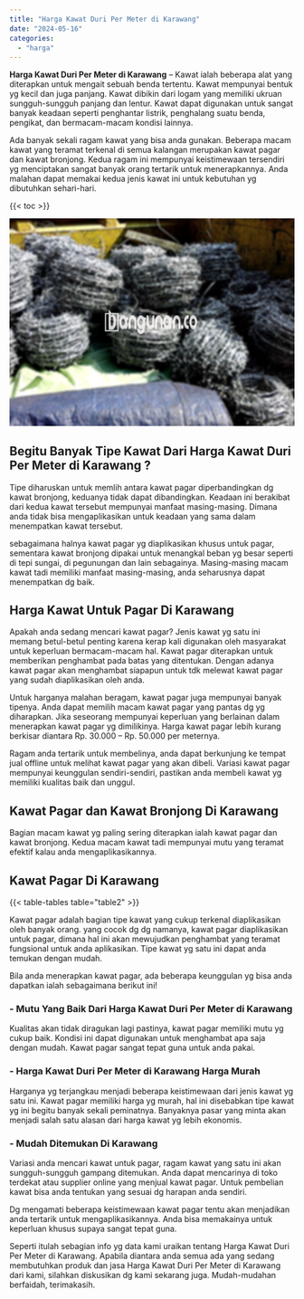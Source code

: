 ```yaml
---
title: "Harga Kawat Duri Per Meter di Karawang"
date: "2024-05-16"
categories: 
  - "harga"
---
```


**Harga Kawat Duri Per Meter di Karawang** – Kawat ialah beberapa alat yang diterapkan untuk mengait sebuah benda tertentu. Kawat mempunyai bentuk yg kecil dan juga panjang. Kawat dibikin dari logam yang memiliki ukruan sungguh-sungguh panjang dan lentur. Kawat dapat digunakan untuk sangat banyak keadaan seperti penghantar listrik, penghalang suatu benda, pengikat, dan bermacam-macam kondisi lainnya.

Ada banyak sekali ragam kawat yang bisa anda gunakan. Beberapa macam kawat yang teramat terkenal di semua kalangan merupakan kawat pagar dan kawat bronjong. Kedua ragam ini mempunyai keistimewaan tersendiri yg menciptakan sangat banyak orang tertarik untuk menerapkannya. Anda malahan dapat memakai kedua jenis kawat ini untuk kebutuhan yg dibutuhkan sehari-hari.

{{< toc >}}

![Harga Kawat Duri Per Meter di Karawang](/images/jual-kawat-murah28.png)

## Begitu Banyak Tipe Kawat Dari Harga Kawat Duri Per Meter di Karawang ?

Tipe diharuskan untuk memlih antara kawat pagar diperbandingkan dg kawat bronjong, keduanya tidak dapat dibandingkan. Keadaan ini berakibat dari kedua kawat tersebut mempunyai manfaat masing-masing. Dimana anda tidak bisa mengaplikasikan untuk keadaan yang sama dalam menempatkan kawat tersebut.

sebagaimana halnya kawat pagar yg diaplikasikan khusus untuk pagar, sementara kawat bronjong dipakai untuk menangkal beban yg besar seperti di tepi sungai, di pegunungan dan lain sebagainya. Masing-masing macam kawat tadi memiliki manfaat masing-masing, anda seharusnya dapat menempatkan dg baik.

## Harga Kawat Untuk Pagar Di Karawang

Apakah anda sedang mencari kawat pagar? Jenis kawat yg satu ini memang betul-betul penting karena kerap kali digunakan oleh masyarakat untuk keperluan bermacam-macam hal. Kawat pagar diterapkan untuk memberikan penghambat pada batas yang ditentukan. Dengan adanya kawat pagar akan menghambat siapapun untuk tdk melewat kawat pagar yang sudah diaplikasikan oleh anda.

Untuk harganya malahan beragam, kawat pagar juga mempunyai banyak tipenya. Anda dapat memilih macam kawat pagar yang pantas dg yg diharapkan. Jika seseorang mempunyai keperluan yang berlainan dalam menerapkan kawat pagar yg dimilikinya. Harga kawat pagar lebih kurang berkisar diantara Rp. 30.000 – Rp. 50.000 per meternya.

Ragam anda tertarik untuk membelinya, anda dapat berkunjung ke tempat jual offline untuk melihat kawat pagar yang akan dibeli. Variasi kawat pagar mempunyai keunggulan sendiri-sendiri, pastikan anda membeli kawat yg memiliki kualitas baik dan unggul.

## Kawat Pagar dan Kawat Bronjong Di Karawang

Bagian macam kawat yg paling sering diterapkan ialah kawat pagar dan kawat bronjong. Kedua macam kawat tadi mempunyai mutu yang teramat efektif kalau anda mengaplikasikannya.

## Kawat Pagar Di Karawang

{{< table-tables table="table2" >}}

Kawat pagar adalah bagian tipe kawat yang cukup terkenal diaplikasikan oleh banyak orang. yang cocok dg dg namanya, kawat pagar diaplikasikan untuk pagar, dimana hal ini akan mewujudkan penghambat yang teramat fungsional untuk anda aplikasikan. Tipe kawat yg satu ini dapat anda temukan dengan mudah.

Bila anda menerapkan kawat pagar, ada beberapa keunggulan yg bisa anda dapatkan ialah sebagaimana berikut ini!

### \- Mutu Yang Baik Dari Harga Kawat Duri Per Meter di Karawang

Kualitas akan tidak diragukan lagi pastinya, kawat pagar memiliki mutu yg cukup baik. Kondisi ini dapat digunakan untuk menghambat apa saja dengan mudah. Kawat pagar sangat tepat guna untuk anda pakai.

### \- Harga Kawat Duri Per Meter di Karawang Harga Murah

Harganya yg terjangkau menjadi beberapa keistimewaan dari jenis kawat yg satu ini. Kawat pagar memiliki harga yg murah, hal ini disebabkan tipe kawat yg ini begitu banyak sekali peminatnya. Banyaknya pasar yang minta akan menjadi salah satu alasan dari harga kawat yg lebih ekonomis.

### \- Mudah Ditemukan Di Karawang

Variasi anda mencari kawat untuk pagar, ragam kawat yang satu ini akan sungguh-sungguh gampang ditemukan. Anda dapat mencarinya di toko terdekat atau supplier online yang menjual kawat pagar. Untuk pembelian kawat bisa anda tentukan yang sesuai dg harapan anda sendiri.

Dg mengamati beberapa keistimewaan kawat pagar tentu akan menjadikan anda tertarik untuk mengaplikasikannya. Anda bisa memakainya untuk keperluan khusus supaya sangat tepat guna.

Seperti itulah sebagian info yg data kami uraikan tentang Harga Kawat Duri Per Meter di Karawang. Apabila diantara anda semua ada yang sedang membutuhkan produk dan jasa Harga Kawat Duri Per Meter di Karawang dari kami, silahkan diskusikan dg kami sekarang juga. Mudah-mudahan berfaidah, terimakasih.
